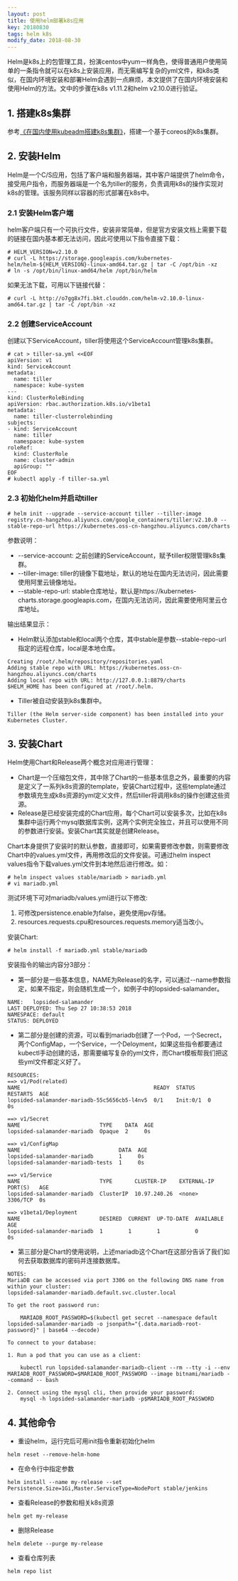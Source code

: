 ```yaml
---
layout: post
title: 使用helm部署k8s应用
key: 20180830
tags: helm k8s
modify_date: 2018-08-30
---
```


Helm是k8s上的包管理工具，扮演centos中yum一样角色，使得普通用户使用简单的一条指令就可以在k8s上安装应用，而无需编写复杂的yml文件，和k8s类似，在国内环境安装和部署Helm会遇到一点麻烦，本文提供了在国内环境安装和使用Helm的方法。文中的步骤在k8s v1.11.2和helm v2.10.0进行验证。

<!--more-->

## 1. 搭建k8s集群

参考[《在国内使用kubeadm搭建k8s集群》](https://lprincewhn.github.io/2016/08/27/kubeadm.html)，搭建一个基于coreos的k8s集群。

## 2. 安装Helm

Helm是一个C/S应用，包括了客户端和服务器端，其中客户端提供了helm命令，接受用户指令，而服务器端是一个名为tiller的服务，负责调用k8s的操作实现对k8s的管理。该服务同样以容器的形式部署在k8s中。

### 2.1 安装Helm客户端

helm客户端只有一个可执行文件，安装非常简单，但是官方安装文档上需要下载的链接在国内基本都无法访问，因此可使用以下指令直接下载：
```
# HELM_VERSION=v2.10.0
# curl -L https://storage.googleapis.com/kubernetes-helm/helm-${HELM_VERSION}-linux-amd64.tar.gz | tar -C /opt/bin -xz
# ln -s /opt/bin/linux-amd64/helm /opt/bin/helm
```

如果无法下载，可用以下链接代替：
```
# curl -L http://o7gg8x7fi.bkt.clouddn.com/helm-v2.10.0-linux-amd64.tar.gz | tar -C /opt/bin -xz
```

### 2.2 创建ServiceAccount
创建以下ServiceAccount，tiller将使用这个ServiceAccount管理k8s集群。
```
# cat > tiller-sa.yml <<EOF
apiVersion: v1
kind: ServiceAccount
metadata:
  name: tiller
  namespace: kube-system
---
kind: ClusterRoleBinding
apiVersion: rbac.authorization.k8s.io/v1beta1
metadata:
  name: tiller-clusterrolebinding
subjects:
- kind: ServiceAccount
  name: tiller
  namespace: kube-system
roleRef:
  kind: ClusterRole
  name: cluster-admin
  apiGroup: ""
EOF
# kubectl apply -f tiller-sa.yml
```

### 2.3 初始化helm并启动tiller

```
# helm init --upgrade --service-account tiller --tiller-image registry.cn-hangzhou.aliyuncs.com/google_containers/tiller:v2.10.0 --stable-repo-url https://kubernetes.oss-cn-hangzhou.aliyuncs.com/charts
```
参数说明：
- --service-account: 之前创建的ServiceAccount，赋予tiller权限管理k8s集群。
- --tiller-image: tiller的镜像下载地址，默认的地址在国内无法访问，因此需要使用阿里云镜像地址。
- --stable-repo-url: stable仓库地址，默认是https://kubernetes-charts.storage.googleapis.com，在国内无法访问，因此需要使用阿里云仓库地址。

输出结果显示：
- Helm默认添加stable和local两个仓库，其中stable是参数--stable-repo-url指定的远程仓库，local是本地仓库。

```
Creating /root/.helm/repository/repositories.yaml
Adding stable repo with URL: https://kubernetes.oss-cn-hangzhou.aliyuncs.com/charts
Adding local repo with URL: http://127.0.0.1:8879/charts
$HELM_HOME has been configured at /root/.helm.
```

- Tiller被自动安装到k8s集群中。

```
Tiller (the Helm server-side component) has been installed into your Kubernetes Cluster.
```

## 3. 安装Chart

Helm使用Chart和Release两个概念对应用进行管理：

- Chart是一个压缩包文件，其中除了Chart的一些基本信息之外，最重要的内容是定义了一系列k8s资源的template，安装Chart过程中，这些template通过参数填充生成k8s资源的yml定义文件，然后tiller将调用k8s的操作创建这些资源。
- Release是已经安装完成的Chart应用，每个Chart可以安装多次，比如在k8s集群中运行两个mysql数据库实例，这两个实例完全独立，并且可以使用不同的参数进行安装。安装Chart其实就是创建Release。

Chart本身提供了安装时的默认参数，直接即可，如果需要修改参数，则需要修改Chart中的values.yml文件，再用修改后的文件安装。可通过helm inspect values指令下载values.yml文件到本地然后进行修改。如：
```
# helm inspect values stable/mariadb > mariadb.yml
# vi mariadb.yml
```

测试环境下可对mariadb/values.yml进行以下修改:
1. 可修改persistence.enable为false，避免使用pv存储。
2. resources.requests.cpu和resources.requests.memory适当改小。

安装Chart:
```
# helm install -f mariadb.yml stable/mariadb
```

安装指令的输出内容分3部分：
- 第一部分是一些基本信息，NAME为Release的名字，可以通过--name参数指定，如果不指定，则会随机生成一个，如例子中的lopsided-salamander。

```
NAME:   lopsided-salamander
LAST DEPLOYED: Thu Sep 27 10:38:53 2018
NAMESPACE: default
STATUS: DEPLOYED
```

- 第二部分是创建的资源，可以看到mariadb创建了一个Pod，一个Secrect，两个ConfigMap，一个Service，一个Deloyment，如果这些指令都要通过kubectl手动创建的话，那需要编写复杂的yml文件，而Chart模板帮我们把这些yml文件都定义好了。

```
RESOURCES:
==> v1/Pod(related)
NAME                                          READY  STATUS    RESTARTS  AGE
lopsided-salamander-mariadb-55c5656cb5-l4nv5  0/1    Init:0/1  0         0s

==> v1/Secret
NAME                         TYPE    DATA  AGE
lopsided-salamander-mariadb  Opaque  2     0s

==> v1/ConfigMap
NAME                               DATA  AGE
lopsided-salamander-mariadb        1     0s
lopsided-salamander-mariadb-tests  1     0s

==> v1/Service
NAME                         TYPE       CLUSTER-IP    EXTERNAL-IP  PORT(S)   AGE
lopsided-salamander-mariadb  ClusterIP  10.97.240.26  <none>       3306/TCP  0s

==> v1beta1/Deployment
NAME                         DESIRED  CURRENT  UP-TO-DATE  AVAILABLE  AGE
lopsided-salamander-mariadb  1        1        1           0          0s
```

- 第三部分是Chart的使用说明，上述mariadb这个Chart在这部分告诉了我们如何去获取数据库的密码并连接数据库。

```
NOTES:
MariaDB can be accessed via port 3306 on the following DNS name from within your cluster:
lopsided-salamander-mariadb.default.svc.cluster.local

To get the root password run:

    MARIADB_ROOT_PASSWORD=$(kubectl get secret --namespace default lopsided-salamander-mariadb -o jsonpath="{.data.mariadb-root-password}" | base64 --decode)

To connect to your database:

1. Run a pod that you can use as a client:

    kubectl run lopsided-salamander-mariadb-client --rm --tty -i --env MARIADB_ROOT_PASSWORD=$MARIADB_ROOT_PASSWORD --image bitnami/mariadb --command -- bash

2. Connect using the mysql cli, then provide your password:
    mysql -h lopsided-salamander-mariadb -p$MARIADB_ROOT_PASSWORD
```

## 4. 其他命令
- 重设helm，运行完后可用init指令重新初始化helm
```
helm reset --remove-helm-home
```
- 在命令行中指定参数
```
helm install --name my-release --set Persistence.Size=1Gi,Master.ServiceType=NodePort stable/jenkins
```
- 查看Release的参数和相关k8s资源
```
helm get my-release
```  
- 删除Release
```
helm delete --purge my-release
```
- 查看仓库列表
```
helm repo list
```
